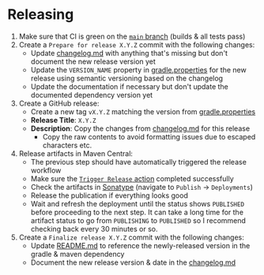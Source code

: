 Releasing
=========

1. Make sure that CI is green on
   the [`main` branch](https://github.com/daniel-rusu/pods4k/actions?query=branch%3Amain) (builds & all tests pass)
2. Create a `Prepare for release X.Y.Z` commit with the following changes:
    * Update [changelog.md](changelog.md) with anything that's missing but don't document the new release version yet
    * Update the `VERSION_NAME` property in [gradle.properties](gradle.properties) for the new release using semantic
      versioning based on the changelog
    * Update the documentation if necessary but don't update the documented dependency version yet
3. Create a GitHub release:
    * Create a new tag `vX.Y.Z` matching the version from [gradle.properties](gradle.properties)
    * **Release Title**: `X.Y.Z`
    * **Description**: Copy the changes from [changelog.md](changelog.md) for this release
        * Copy the raw contents to avoid formatting issues due to escaped characters etc.
4. Release artifacts in Maven Central:
    * The previous step should have automatically triggered the release workflow
    * Make sure the [`Trigger Release` action](https://github.com/daniel-rusu/pods4k/actions/workflows/release.yml)
      completed successfully
    * Check the artifacts in [Sonatype](https://central.sonatype.com/) (navigate to `Publish` -> `Deployments`)
    * Release the publication if everything looks good
    * Wait and refresh the deployment until the status shows `PUBLISHED` before proceeding to the next step. It can take
      a long time for the artifact status to go from `PUBLISHING` to `PUBLISHED` so I recommend checking back every 30
      minutes or so.
5. Create a `Finalize release X.Y.Z` commit with the following changes:
    * Update [README.md](README.md#dependency) to reference the newly-released version in the gradle & maven dependency
    * Document the new release version & date in the [changelog.md](changelog.md)
